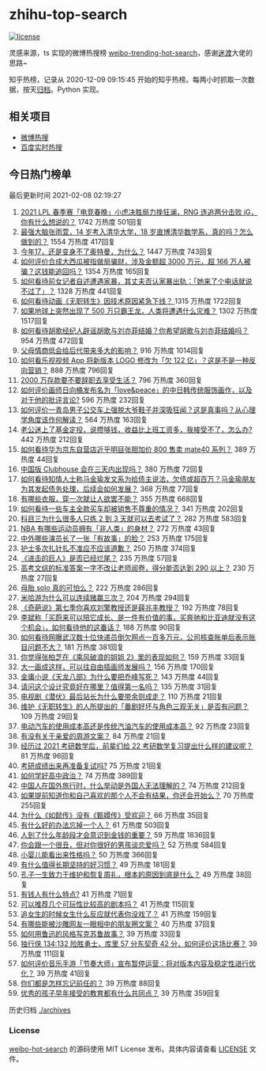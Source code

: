 # zhihu-top-search

[![license](https://img.shields.io/github/license/Arrackisarookie/zhihu-top-search)](https://github.com/Arrackisarookie/zhihu-top-search/blob/master/LICENSE)

灵感来源，ts 实现的微博热搜榜 [weibo-trending-hot-search](https://github.com/justjavac/weibo-trending-hot-search)，感谢[迷渡](https://github.com/justjavac)大佬的思路~

知乎热榜，记录从 2020-12-09 09:15:45 开始的知乎热榜。每两小时抓取一次数据，按天[归档](./archives)。Python 实现。

## 相关项目
+ [微博热搜](https://github.com/Arrackisarookie/weibo-hot-search)
+ [百度实时热搜](https://github.com/Arrackisarookie/baidu-hot-search)

## 今日热门榜单

<!-- Rank Begin -->

最后更新时间 2021-02-08 02:19:27

1. [2021 LPL 春季赛「电竞春晚」小虎决胜局力挽狂澜，RNG 连追两分击败 iG，你有什么想说的？](https://www.zhihu.com/question/443340520) 1742 万热度 501回复
1. [最强大脑张雨萱，14 岁考入清华大学，18 岁直博清华数学系，真的吗？怎么做到的？](https://www.zhihu.com/question/441843589) 1554 万热度 417回复
1. [今年17，还是变身不了奥特曼，为什么？](https://www.zhihu.com/question/373409849) 1447 万热度 743回复
1. [如何评价合成大西瓜被指做局骗财，涉及金额超 3000 万元，超 166 万人被骗？这钱能追回吗？](https://www.zhihu.com/question/443284167) 1354 万热度 165回复
1. [如何看待前女记者自述遭遇家暴，其丈夫否认家暴出轨：「她来了个电话就说不过了」？](https://www.zhihu.com/question/443259930) 1328 万热度 441回复
1. [如何看待动画《无职转生》因技术原因紧急下线？
](https://www.zhihu.com/question/443359014) 1315 万热度 1722回复
1. [如果地球上突然出现了 500 万只霸王龙，人类将遭遇什么灾难？](https://www.zhihu.com/question/443038227) 1302 万热度 1517回复
1. [如何看待胡歌经纪人辟谣胡歌与刘亦菲结婚？你希望胡歌与刘亦菲结婚吗？](https://www.zhihu.com/question/442695966) 954 万热度 472回复
1. [父母情商低会给后代带来多大的影响？](https://www.zhihu.com/question/38642896) 916 万热度 1014回复
1. [如何看乐视视频 App 将新版本 LOGO 修改为「欠 122 亿」？这是不是一种反向营销？](https://www.zhihu.com/question/443183209) 888 万热度 796回复
1. [2000 万存款要不要辞职去享受生活？](https://www.zhihu.com/question/441054579) 796 万热度 360回复
1. [如何评价画师日向桶发布名为「love&peace」的中日韩传统服饰画作，以及对于他的批评言论?](https://www.zhihu.com/question/443222196) 596 万热度 232回复
1. [如何评价一青岛男子公交车上强脱大爷鞋子并深吸狂闻？这是真事吗？从心理学角度该作何解读？](https://www.zhihu.com/question/443252251) 564 万热度 163回复
1. [老公迷上了基金定投，说攒够钱，收益比上班工资多，我接受不了，怎么办?](https://www.zhihu.com/question/418202692) 442 万热度 212回复
1. [如何看待华为京东自营店近乎明目张胆加价 800 售卖 mate40 系列？](https://www.zhihu.com/question/442730263) 389 万热度 44回复
1. [中国版 Clubhouse 会在三天内出现吗？](https://www.zhihu.com/question/442389365) 380 万热度 72回复
1. [如何看待知情人士称马金瑜发文系为给债主说法，欠债或超百万？马金瑜朋友为其发起债务处理，后续会如何发展？](https://www.zhihu.com/question/443322239) 368 万热度 77回复
1. [有哪些衣服，穿一次就让人欲罢不能？](https://www.zhihu.com/question/394037020) 355 万热度 668回复
1. [如何看待一些车主全款买车却被销售不尊重的情况？](https://www.zhihu.com/question/441010813) 341 万热度 202回复
1. [科目三为什么很多人只练 2 到 3 天就可以去考试了？](https://www.zhihu.com/question/290475667) 282 万热度 583回复
1. [NBA 有哪些运动员拥有「非人类」的身材？](https://www.zhihu.com/question/440025781) 272 万热度 43回复
1. [中外哪些演员长了一张「有故事」的脸？](https://www.zhihu.com/question/433846909) 253 万热度 175回复
1. [护士多次扎针扎不准应不应该道歉？](https://www.zhihu.com/question/442703278) 250 万热度 374回复
1. [《进击的巨人》是否已经烂尾？](https://www.zhihu.com/question/420825592) 235 万热度 57回复
1. [高考文综的标准答案一字不改让老师阅卷，得分能否达到 290 以上？](https://www.zhihu.com/question/443144185) 230 万热度 27回复
1. [母胎 solo 真的可怕么？](https://www.zhihu.com/question/440053207) 222 万热度 286回复
1. [米哈游为什么可以连续赌赢三次？](https://www.zhihu.com/question/429700140) 204 万热度 294回复
1. [《奇葩说》第七季你喜欢刘擎教授还是薛兆丰教授？](https://www.zhihu.com/question/443046342) 192 万热度 78回复
1. [李斌称「买蔚来可以陪它成长、是一件有价值的事，买奔驰和比亚迪就没有这个机会」，如何看待他的这番话？](https://www.zhihu.com/question/443276338) 188 万热度 90回复
1. [如何看待网曝武汉数十位快递员倒欠网点一百多万元，公司核查账单后表示账目问题不大？](https://www.zhihu.com/question/443074665) 181 万热度 381回复
1. [你觉得张柏芝在《乘风破浪的姐姐 2》里的表现如何？](https://www.zhihu.com/question/441581784) 159 万热度 33回复
1. [大一画成这样，可以往自由插画师发展吗？](https://www.zhihu.com/question/436767867) 156 万热度 170回复
1. [金庸小说《天龙八部》为什么要把乔峰写死？](https://www.zhihu.com/question/442949301) 143 万热度 44回复
1. [请问这个设计究竟好在哪里？值得第一名吗？](https://www.zhihu.com/question/442988303) 135 万热度 31回复
1. [电视剧《潜伏》最后站长为什么要带余则成走？](https://www.zhihu.com/question/40623229) 110 万热度 21回复
1. [维护《无职转生》的人所提出的「番剧好坏与角色三观无关」是否有问题？](https://www.zhihu.com/question/442868512) 109 万热度 29回复
1. [电动汽车的使用成本高还是传统汽油汽车的使用成本高？](https://www.zhihu.com/question/23676796) 92 万热度 23回复
1. [有没有关于亲爱的周游文案？](https://www.zhihu.com/question/441112175) 84 万热度 21回复
1. [经历过 2021 考研数学后，前辈们给 22 考研数学复习提出什么样的建议呢？](https://www.zhihu.com/question/436694500) 81 万热度 96回复
1. [考研成绩出来再准备复试吗?](https://www.zhihu.com/question/362768021) 75 万热度 21回复
1. [如何学好高中政治？](https://www.zhihu.com/question/20167990) 74 万热度 389回复
1. [中国人在国外旅行时，什么举动是外国人无法理解的？](https://www.zhihu.com/question/437809753) 74 万热度 212回复
1. [如果提前知道你和自己喜欢的那个人不会有结果，你还会开始么？](https://www.zhihu.com/question/442744353) 70 万热度 255回复
1. [为什么《如懿传》没有《甄嬛传》受欢迎？](https://www.zhihu.com/question/438321740) 66 万热度 35回复
1. [有什么好的办法忘掉一个人？](https://www.zhihu.com/question/440941945) 61 万热度 503回复
1. [人到了什么年龄段才会意识到金钱的重要？](https://www.zhihu.com/question/437869213) 59 万热度 1836回复
1. [你会跟一个很丑，但对你很好的男孩谈恋爱吗？](https://www.zhihu.com/question/437880933) 52 万热度 584回复
1. [小婴儿能看出来性格吗？](https://www.zhihu.com/question/354816522) 50 万热度 366回复
1. [有什么值得长期坚持的好习惯？](https://www.zhihu.com/question/440957405) 49 万热度 181回复
1. [孔子一生致力于维护和恢复周礼，根本的原因到底是什么？](https://www.zhihu.com/question/443193618) 49 万热度 38回复
1. [有钱人有什么特点?](https://www.zhihu.com/question/25263803) 41 万热度 71回复
1. [可以推荐几个可玩性比较高的剧本吗？](https://www.zhihu.com/question/310162995) 41 万热度 115回复
1. [追女生的时候女生什么反应就代表你没戏了？](https://www.zhihu.com/question/437267039) 41 万热度 159回复
1. [有哪些能被沙雕网友一眼相中的朋友圈文案？](https://www.zhihu.com/question/442961772) 40 万热度 37回复
1. [如何用鲁迅的风格写克苏鲁故事？](https://www.zhihu.com/question/68136237) 39 万热度 33回复
1. [独行侠 134:132 险胜勇士，库里 57 分东契奇 42 分，如何评价这场比赛？](https://www.zhihu.com/question/443249796) 39 万热度 111回复
1. [如何评价音乐手游「节奏大师」宣布暂停运营：将对版本内容及稳定性进行优化？](https://www.zhihu.com/question/442983999) 39 万热度 41回复
1. [你们都是怎样忘记前任的？](https://www.zhihu.com/question/442380080) 39 万热度 88回复
1. [优秀的孩子早年接受的教育都有什么共同点？](https://www.zhihu.com/question/52712976) 39 万热度 359回复
<!-- Rank End -->

历史归档 [./archives](./archives)

### License

[weibo-hot-search](https://github.com/Arrackisarookie/zhihu-top-search) 的源码使用 MIT License 发布。具体内容请查看 [LICENSE](./LICENSE) 文件。

